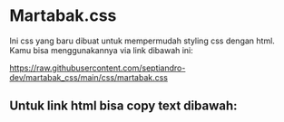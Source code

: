 # Martabak.css
Ini css yang baru dibuat untuk mempermudah styling css dengan html. Kamu bisa menggunakannya via link dibawah ini: 

https://raw.githubusercontent.com/septiandro-dev/martabak_css/main/css/martabak.css

## Untuk link html bisa copy text dibawah:

<link rel="stylesheet" href="https://raw.githubusercontent.com/septiandro-dev/martabak_css/main/css/martabak.css">
